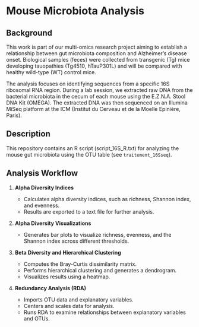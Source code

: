 # Mouse Microbiota Analysis

## Background
This work is part of our multi-omics research project aiming to establish a relationship between gut microbiota composition and Alzheimer’s disease onset. Biological samples (feces) were collected from transgenic (Tg) mice developing tauopathies (Tg4510, hTauP301L) and will be compared with healthy wild-type (WT) control mice.

The analysis focuses on identifying sequences from a specific 16S ribosomal RNA region. During a lab session, we extracted raw DNA from the bacterial microbiota in the cecum of each mouse using the E.Z.N.A. Stool DNA Kit (OMEGA). The extracted DNA was then sequenced on an Illumina MiSeq platform at the ICM (Institut du Cerveau et de la Moelle Epinière, Paris).

## Description
This repository contains an R script (script_16S_R.txt) for analyzing the mouse gut microbiota using the OTU table (see `traitement_16Sseq`).

## Analysis Workflow

1. **Alpha Diversity Indices**
   - Calculates alpha diversity indices, such as richness, Shannon index, and evenness.
   - Results are exported to a text file for further analysis.

2. **Alpha Diversity Visualizations**
   - Generates bar plots to visualize richness, evenness, and the Shannon index across different thresholds.

3. **Beta Diversity and Hierarchical Clustering**
   - Computes the Bray-Curtis dissimilarity matrix.
   - Performs hierarchical clustering and generates a dendrogram.
   - Visualizes results using a heatmap.

4. **Redundancy Analysis (RDA)**
   - Imports OTU data and explanatory variables.
   - Centers and scales data for analysis.
   - Runs RDA to examine relationships between explanatory variables and OTUs.

